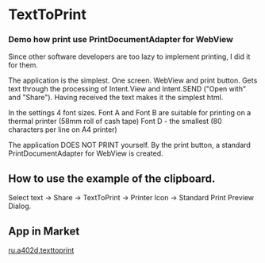 # TextToPrint
### Demo how print use PrintDocumentAdapter for WebView

Since other software developers are too lazy to implement printing,
I did it for them.

The application is the simplest. One screen. WebView and print button.
Gets text through the processing of Intent.View and Intent.SEND ("Open with" and "Share"). Having received the text makes it the simplest html.

In the settings 4 font sizes.
Font A and Font B are suitable for printing on a thermal printer (58mm roll of cash tape)
Font D - the smallest (80 characters per line on A4 printer)

The application DOES NOT PRINT yourself. By the print button, a standard PrintDocumentAdapter for WebView is created.

## How to use the example of the clipboard.
Select text -> Share -> TextToPrint -> Printer Icon -> Standard Print Preview Dialog.

## App in Market
[ru.a402d.texttoprint](https://play.google.com/store/apps/details?id=ru.a402d.texttoprint)
